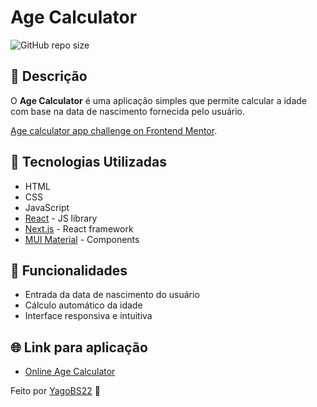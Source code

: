 # Age Calculator
![GitHub repo size](https://img.shields.io/github/repo-size/YagoBS22/age-calculator)

## 📌 Descrição
O **Age Calculator** é uma aplicação simples que permite calcular a idade com base na data de nascimento fornecida pelo usuário.

[Age calculator app challenge on Frontend Mentor](https://www.frontendmentor.io/challenges/age-calculator-app-dF9DFFpj-Q).

## 🚀 Tecnologias Utilizadas
- HTML
- CSS
- JavaScript
- [React](https://reactjs.org/) - JS library
- [Next.js](https://nextjs.org/) - React framework
- [MUI Material](https://mui.com/material-ui/) - Components

## 🎯 Funcionalidades
- Entrada da data de nascimento do usuário
- Cálculo automático da idade
- Interface responsiva e intuitiva
## 🌐 Link para aplicação
- [Online Age Calculator](https://age-calculator-yago-bastos-dos-santos-projects.vercel.app/)
 
Feito por [YagoBS22](https://github.com/YagoBS22/) 🚀